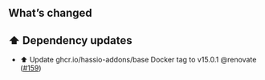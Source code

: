 ## What’s changed

## ⬆️ Dependency updates

- ⬆️ Update ghcr.io/hassio-addons/base Docker tag to v15.0.1 @renovate ([#159](https://github.com/hassio-addons/addon-example/pull/159))
